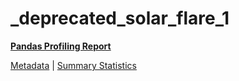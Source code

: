 # _deprecated_solar_flare_1

[**Pandas Profiling Report**](https://epistasislab.github.io/pmlb/profile/_deprecated_solar_flare_1.html)

[Metadata](metadata.yaml) | [Summary Statistics](summary_stats.tsv)

